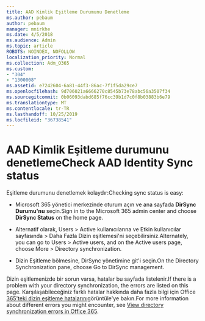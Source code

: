 ```yaml
---
title: AAD Kimlik Eşitleme Durumunu Denetleme
ms.author: pebaum
author: pebaum
manager: mnirkhe
ms.date: 4/5/2018
ms.audience: Admin
ms.topic: article
ROBOTS: NOINDEX, NOFOLLOW
localization_priority: Normal
ms.collection: Adm_O365
ms.custom:
- "304"
- "1300008"
ms.assetid: e7242604-6a81-44f3-86ac-7f1f5da29ce7
ms.openlocfilehash: 9d706021a6666270c8545b73e78abc56a3507f34
ms.sourcegitcommit: 0b06093dabd685f76cc39b1d7c0f8b03883b6e79
ms.translationtype: MT
ms.contentlocale: tr-TR
ms.lasthandoff: 10/25/2019
ms.locfileid: "36738541"
---
```

# <a name="check-aad-identity-sync-status"></a><span data-ttu-id="aab67-102">AAD Kimlik Eşitleme durumunu denetleme</span><span class="sxs-lookup"><span data-stu-id="aab67-102">Check AAD Identity Sync status</span></span>

<span data-ttu-id="aab67-103">Eşitleme durumunu denetlemek kolaydır:</span><span class="sxs-lookup"><span data-stu-id="aab67-103">Checking sync status is easy:</span></span>
  
- <span data-ttu-id="aab67-104">Microsoft 365 yönetici merkezinde oturum açın ve ana sayfada **DirSync Durumu'nu** seçin.</span><span class="sxs-lookup"><span data-stu-id="aab67-104">Sign in to the Microsoft 365 admin center and choose **DirSync Status** on the home page.</span></span>

- <span data-ttu-id="aab67-105">Alternatif olarak, Users \> Active kullanıcılarına ve Etkin kullanıcılar sayfasında \> Daha Fazla Dizin eşitlemesi'ni seçebilirsiniz.</span><span class="sxs-lookup"><span data-stu-id="aab67-105">Alternately, you can go to Users \> Active users, and on the Active users page, choose More \> Directory synchronization.</span></span>

- <span data-ttu-id="aab67-106">Dizin Eşitleme bölmesine, DirSync yönetimine git'i seçin.</span><span class="sxs-lookup"><span data-stu-id="aab67-106">On the Directory Synchronization pane, choose Go to DirSync management.</span></span>

<span data-ttu-id="aab67-107">Dizin eşitlemenizde bir sorun varsa, hatalar bu sayfada listelenir.</span><span class="sxs-lookup"><span data-stu-id="aab67-107">If there is a problem with your directory synchronization, the errors are listed on this page.</span></span> <span data-ttu-id="aab67-108">Karşılaşabileceğiniz farklı hatalar hakkında daha fazla bilgi için Office [365'teki dizin eşitleme hatalarını](https://docs.microsoft.com//office365/enterprise/identify-directory-synchronization-errors)görüntüle'ye bakın.</span><span class="sxs-lookup"><span data-stu-id="aab67-108">For more information about different errors you might encounter, see [View directory synchronization errors in Office 365](https://docs.microsoft.com//office365/enterprise/identify-directory-synchronization-errors).</span></span>
  
